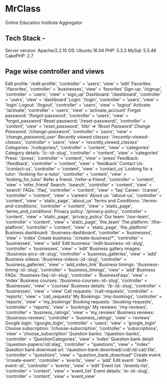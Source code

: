 # MrClass 
Online Education Institute Aggregator 

## Tech Stack - 
Server version: Apache/2.2.15
OS: Ubuntu 16.04
PHP: 5.3.3 
MySql: 5.5.48
CakePHP: 2.7

## Page wise controller and views
Edit profile: '/edit-profile', 'controller' = 'users', 'view' = 'edit'
Favorites: '/favorites', 'controller' = 'businesses', 'view' = 'favorites'
Sign-up: '/signup', 'controller' = 'users', 'view' = 'sign_up'
Dashboard: '/dashboard', 'controller' = 'users', 'view' = 'dashboard'
Login: '/login', 'controller' = 'users', 'view' = 'login'
Logout: '/logout', 'controller' = 'users', 'view' = 'logout'
Activate: '/activate', 'controller' = 'users', 'view' = 'activate_account'
Forgot password: '/forgot-password', 'controller' = 'users', 'view' = 'forgot_password'
Reset password: '/reset-password/*', 'controller' = 'content', 'view' = 'reset_password', 'title' => 'Reset Password'
Change Password: '/change-password', 'controller' = 'users', 'view' = 'change_password_user'
Recently viewed classes: '/recently-viewed-classes', 'controller' = 'users', 'view' = 'recently_viewed_classes'
Categories: '/categories/*', 'controller' = 'content', 'view' = 'categories'
Category details: '/c-:id-:slug', 'controller' = 'content', 'view' = 'categories'
Press: '/press', 'controller' = 'content', 'view' = 'press'
Feedback: '/feedback', 'controller' = 'content', 'view' = 'feedback'
Contact Us: '/contact-us', 'controller' = 'content', 'view' = 'contact_us'
Looking for a tutor: '/looking-for-a-tutor', 'controller' = 'content', 'view' = 'looking_for_tutor'
Refer a friend: '/refer-a-friend', 'controller' = 'content', 'view' = 'refer_friend'
Search: '/search', 'controller' = 'content', 'view' = 'search'
FAQs: '/faq', 'controller' = 'content', 'view' = 'faq'
Career: '/career', 'controller' = 'content', 'view' = 'careers'
About us: '/about-us', 'controller' = 'content', 'view' = 'static_page', 'about_us'
Terms and Conditions: '/terms-and-conditions', 'controller' = 'content', 'view' = 'static_page', 'terms_and_conditions'
Privacy policy: '/privacy-policy', 'controller' = 'content', 'view' = 'static_page', 'privacy_policy'
Our team: '/our-team', 'controller' = 'content', 'view' = 'static_page', 'the_team'
The platform: '/the-platform', 'controller' = 'content', 'view' = 'static_page', 'the_platform'
Business dashboard: '/business-dashboard', 'controller' = 'businesses', 'view' = 'index'
Create business: '/create-business/*', 'controller' = 'businesses', 'view' = 'add'
Edit business: '/edit-business-:id-:slug', 'controller' = 'businesses', 'view' = 'edit'
Business gallery images: '/business-pics-:id-:slug', 'controller' = 'business_galleries', 'view' = 'add'
Business videos: '/business-videos-:id-:slug', 'controller' = 'business_galleries', 'view' = 'add_video_link'
Business timings: '/business-timing-:id-:slug', 'controller' = 'business_timings', 'view' = 'add'
Business FAQs: '/business-faq-:id-:slug', 'controller' = 'BusinessFaqs', 'view' = 'index'
Business courses: '/business-courses-:id-:slug', 'controller' = 'Businesses', 'view' = 'courses'
Business details: '/b-:id-:slug', 'controller' = 'businesses', 'view' = 'view'
Call requests: '/call-requests', 'controller' = 'reports', 'view' = 'call_requests'
My Bookings: '/my-bookings', 'controller' = 'reports', 'view' = 'my_bookings'
Booking requests: '/booking-requests', 'controller' = 'reports', 'view' = 'bookings'
My reviews: '/my-reviews', 'controller' = 'business_ratings', 'view' = 'my_reviews'
Business reviews: '/business-reviews', 'controller' = 'business_ratings', 'view' = 'reviews'
Google login: '/google_login', 'controller' = 'users', 'view' = 'google_login'
Choose subscription: '/choose-subscription', 'controller' = 'subscriptions', 'view' = 'choose_subscription'
Question banks: '/question-banks', 'controller' = 'QuestionCategories', 'view' = 'index'
Question bank detail: '/question-papers/:id/:slag', 'controller' = "questions", 'view' = "index"
Question bank download url: '/question-bank-download/:cid/:id/:cat/:file', 'controller' = "questions", 'view' = "question_bank_download"
Create event: '/create-event', 'controller' = 'events', 'view' = 'add'
Edit event: '/edit-event-:id', 'controller' = 'events', 'view' = 'edit'
Event list: '/events-list', 'controller' = 'content', 'view' = 'event_list'
Event details: '/e-:id-:slug', 'controller' = 'content', 'view' = 'event_view'

